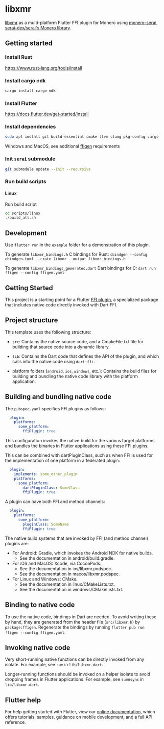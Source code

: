# libxmr

[libxmr](https://git.cypherstack.com/julian/libxmr) as a multi-platform Flutter FFI plugin for Monero using [monero-serai, serai-dex/serai's Monero library](https://github.com/serai-dex/serai).

## Getting started

### Install Rust 

https://www.rust-lang.org/tools/install

### Install cargo ndk
```sh
cargo install cargo-ndk
```

### Install Flutter

https://docs.flutter.dev/get-started/install

### Install dependencies
```sh
sudo apt install git build-essential cmake llvm clang pkg-config cargo rustc libssl-dev libc6-dev-i386 libclang-dev
```

Windows and MacOS, see additional [ffigen](https://pub.dev/packages/ffigen#installing-llvm) requirements

### Init `serai` submodule
```sh
git submodule update --init --recursive
```

### Run build scripts

#### Linux

Run build script
```sh
cd scripts/linux
./build_all.sh
```
<!--
#### Android

Run the NDK setup and build scripts
```sh
cd scripts/android
./install_ndk.sh
./build_all.sh
```
-->
## Development

Use `flutter run` in the `example` folder for a demonstration of this plugin.

To generate `libxmr_bindings.h` C bindings for Rust: `cbindgen --config cbindgen.toml --crate libxmr --output libxmr_bindings.h`
<!--C bindings are generated on `cargo build`s via `build.rs`. TODO re-enable this after build.rs is fixed to produce the same output as the cbindgen command above-->

To generate `libxmr_bindings_generated.dart` Dart bindings for C: `dart run ffigen --config ffigen.yaml`

## Getting Started

This project is a starting point for a Flutter
[FFI plugin](https://docs.flutter.dev/development/platform-integration/c-interop),
a specialized package that includes native code directly invoked with Dart FFI.

## Project structure

This template uses the following structure:

* `src`: Contains the native source code, and a CmakeFile.txt file for building
  that source code into a dynamic library.

* `lib`: Contains the Dart code that defines the API of the plugin, and which
  calls into the native code using `dart:ffi`.

* platform folders (`android`, `ios`, `windows`, etc.): Contains the build files
  for building and bundling the native code library with the platform application.

## Building and bundling native code

The `pubspec.yaml` specifies FFI plugins as follows:

```yaml
  plugin:
    platforms:
      some_platform:
        ffiPlugin: true
```

This configuration invokes the native build for the various target platforms
and bundles the binaries in Flutter applications using these FFI plugins.

This can be combined with dartPluginClass, such as when FFI is used for the
implementation of one platform in a federated plugin:

```yaml
  plugin:
    implements: some_other_plugin
    platforms:
      some_platform:
        dartPluginClass: SomeClass
        ffiPlugin: true
```

A plugin can have both FFI and method channels:

```yaml
  plugin:
    platforms:
      some_platform:
        pluginClass: SomeName
        ffiPlugin: true
```

The native build systems that are invoked by FFI (and method channel) plugins are:

* For Android: Gradle, which invokes the Android NDK for native builds.
  * See the documentation in android/build.gradle.
* For iOS and MacOS: Xcode, via CocoaPods.
  * See the documentation in ios/libxmr.podspec.
  * See the documentation in macos/libxmr.podspec.
* For Linux and Windows: CMake.
  * See the documentation in linux/CMakeLists.txt.
  * See the documentation in windows/CMakeLists.txt.

## Binding to native code

To use the native code, bindings in Dart are needed.
To avoid writing these by hand, they are generated from the header file
(`src/libxmr.h`) by `package:ffigen`.
Regenerate the bindings by running `flutter pub run ffigen --config ffigen.yaml`.

## Invoking native code

Very short-running native functions can be directly invoked from any isolate.
For example, see `sum` in `lib/libxmr.dart`.

Longer-running functions should be invoked on a helper isolate to avoid
dropping frames in Flutter applications.
For example, see `sumAsync` in `lib/libxmr.dart`.

## Flutter help

For help getting started with Flutter, view our
[online documentation](https://flutter.dev/docs), which offers tutorials,
samples, guidance on mobile development, and a full API reference.

